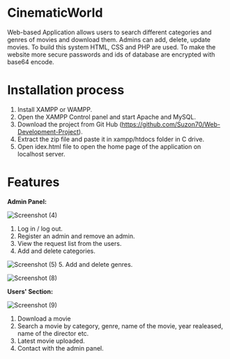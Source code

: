 # CinematicWorld
Web-based Application allows users to search different categories and genres of movies and download them. Admins can add, delete, update movies. To build this system HTML, CSS and PHP are used. To make the website more secure passwords and ids of database are encrypted with base64 encode.

# Installation process
1. Install XAMPP or WAMPP.
2. Open the XAMPP Control panel and start Apache and MySQL.
3. Download the project from Git Hub (https://github.com/Suzon70/Web-Development-Project).
4. Extract the zip file and paste it in xampp/htdocs folder in C drive.
5. Open idex.html file to open the home page of the application on localhost server.

# Features
**Admin Panel:**

![Screenshot (4)](https://github.com/Suzon70/Web-Development-Project/assets/53349003/c7475953-9e4c-44c8-b437-9db892cf7277)
1. Log in / log out.
2. Register an admin and remove an admin.
3. View the request list from the users. 
4. Add and delete categories. 

![Screenshot (5)](https://github.com/Suzon70/Web-Development-Project/assets/53349003/297306ef-20f5-4a46-8ec4-e311c63eff41)
5. Add and delete genres.

![Screenshot (8)](https://github.com/Suzon70/Web-Development-Project/assets/53349003/0493492c-15f2-4404-8303-e8b64d6b3d89)

**Users' Section:**

![Screenshot (9)](https://github.com/Suzon70/Web-Development-Project/assets/53349003/f15a63f0-62a3-4ea9-9981-9315cc2e7005)

1. Download a movie
2. Search a movie by category, genre, name of the movie, year realeased, name of the director etc.
3. Latest movie uploaded.
4. Contact with the admin panel.


